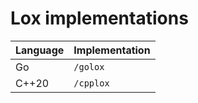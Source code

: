 # Lox implementations

| Language | Implementation |
| -------- | -------------- |
| Go       | `/golox`       |
| C++20    | `/cpplox`      |
